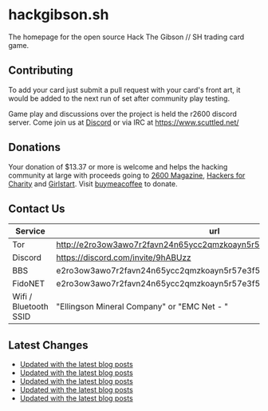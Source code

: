 # hackgibson.sh
The homepage for the open source Hack The Gibson // SH trading card game.


## Contributing

To add your card just submit a pull request with your card's front art, it would be added to the next run of set after community play testing.

Game play and discussions over the project is held the r2600 discord server. Come join us at [Discord](https://discord.com/invite/9hABUzz) or via IRC at https://www.scuttled.net/


## Donations

Your donation of $13.37 or more is welcome and helps the hacking community at large with proceeds going to [2600 Magazine](https://2600.com/), [Hackers for Charity](https://hackersforcharity.org) and [Girlstart](https://girlstart.org).  Visit [buymeacoffee](https://www.buymeacoffee.com/hackgibson.sh) to donate.


## Contact Us

Service | url
-|-
Tor | http://e2ro3ow3awo7r2favn24n65ycc2qmzkoayn5r57e3f56nvjwdcgg32ad.onion
Discord | https://discord.com/invite/9hABUzz
BBS | e2ro3ow3awo7r2favn24n65ycc2qmzkoayn5r57e3f56nvjwdcgg32ad.onion:23
FidoNET | e2ro3ow3awo7r2favn24n65ycc2qmzkoayn5r57e3f56nvjwdcgg32ad.onion:24554
Wifi / Bluetooth SSID | "Ellingson Mineral Company" or "EMC Net - <fidonet address>"

## Latest Changes
<!-- BLOG-POST-LIST:START -->
- [Updated with the latest blog posts](https://github.com/DFW2600/hackgibson.sh/commit/9c10fa9fe8de6102d6825ff0127cacf35406738a)
- [Updated with the latest blog posts](https://github.com/DFW2600/hackgibson.sh/commit/b2ec9d8d57c2ad4d63bb43b9bb33d3801b41570a)
- [Updated with the latest blog posts](https://github.com/DFW2600/hackgibson.sh/commit/15ebafdff6e278924390e39abd84deb0d8998d7e)
- [Updated with the latest blog posts](https://github.com/DFW2600/hackgibson.sh/commit/ce3bded9c37ee6dd267d9ae348c61b73eddc84d9)
- [Updated with the latest blog posts](https://github.com/DFW2600/hackgibson.sh/commit/abe7543426a6605df87b529af3b4b81900dc7aaf)
<!-- BLOG-POST-LIST:END -->
